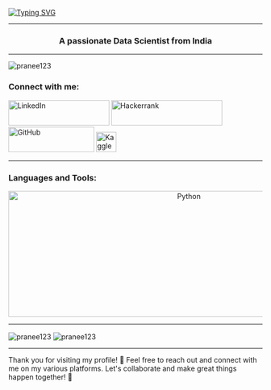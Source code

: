 [![Typing SVG](https://readme-typing-svg.herokuapp.com?font=Fira+Code&weight=600&size=25&pause=1000&color=FFBB8AED&width=435&lines=Hi...Myself+Praneeth+Goud)](https://git.io/typing-svg)

---

<h3 align="center">A passionate Data Scientist from India</h3>

---

<p align="left"> <img src="https://komarev.com/ghpvc/?username=pranee123&label=Profile%20views&color=0e75b6&style=flat" alt="pranee123" /> </p>

<h3 align="left">Connect with me:</h3>
<p align="left">
  <a href="https://www.linkedin.com/in/praneeth-goud-" target="blank" rel="noreferrer" > <img src="https://img.shields.io/badge/LinkedIn-0077B5?style=flat&logo=linkedin&logoColor=white" alt="LinkedIn" width="200" height="50" /></a>
  <a href="https://www.hackerrank.com/profile/praneethgoud2510" target="blank" rel="noreferrer"><img src="https://img.shields.io/badge/Hackerrank-2EC866?style=flat&logo=hackerrank&logoColor=white" alt="Hackerrank" width="220" height="50" /></a>
  <a href="https://github.com/pranee123" target="blank" rel="noreferrer"><img src="https://img.shields.io/badge/GitHub-181717?style=flat&logo=github&logoColor=white" alt="GitHub" width="170" height="50" /></a>
   <a href="https://www.kaggle.com/" target="_blank" rel="noreferrer"><img src="https://www.vectorlogo.zone/logos/kaggle/kaggle-icon.svg" alt="Kaggle" width="40" height="40"/></a>
</p>

---

<h3 align="left">Languages and Tools:</h3>
<p align="center">
<img src="https://github.com/user-attachments/assets/86e7137b-907c-4d8c-9c10-ecc44488def9" alt="Python" width="700" height="250"/></a>
  
</p>


---

<p><img align="center" src="https://github-readme-stats.vercel.app/api/top-langs?username=pranee123&show_icons=true&locale=en&layout=compact" alt="pranee123"/>     
<img align="center" src="https://github-readme-streak-stats.herokuapp.com/?user=pranee123&" alt="pranee123"/> </p> 

---

Thank you for visiting my profile! 🚀 Feel free to reach out and connect with me on my various platforms. Let's collaborate and make great things happen together! 🌟
